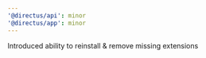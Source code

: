 ```yaml
---
'@directus/api': minor
'@directus/app': minor
---
```


Introduced ability to reinstall & remove missing extensions
